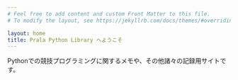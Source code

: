```yaml
---
# Feel free to add content and custom Front Matter to this file.
# To modify the layout, see https://jekyllrb.com/docs/themes/#overriding-theme-defaults

layout: home
title: Prala Python Library へようこそ
---
```


Pythonでの競技プログラミングに関するメモや、その他諸々の記録用サイトです。
